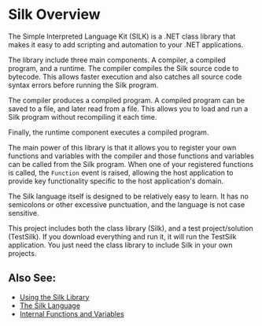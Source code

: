 # Silk Overview

The Simple Interpreted Language Kit (SILK) is a .NET class library that makes it easy to add scripting and automation to your .NET applications.

The library include three main components. A compiler, a compiled program, and a runtime. The compiler compiles the Silk source code to bytecode. This allows faster execution and also catches all source code syntax errors before running the Silk program.

The compiler produces a compiled program. A compiled program can be saved to a file, and later read from a file. This allows you to load and run a Silk program without recompiling it each time.

Finally, the runtime component executes a compiled program.

The main power of this library is that it allows you to register your own functions and variables with the compiler and those functions and variables can be called from the Silk program. When one of your registered functions is called, the `Function` event is raised, allowing the host application to provide key functionality specific to the host application's domain.

The Silk language itself is designed to be relatively easy to learn. It has no semicolons or other excessive punctuation, and the language is not case sensitive.

This project includes both the class library (Silk), and a test project/solution (TestSilk). If you download everything and run it, it will run the TestSilk application. You just need the class library to include Silk in your own projects.

## Also See:
- [Using the Silk Library](docs/UsingLibrary.md)
- [The Silk Language](docs/SilkLanguage.md)
- [Internal Functions and Variables](docs/InternalFunctions.md)
